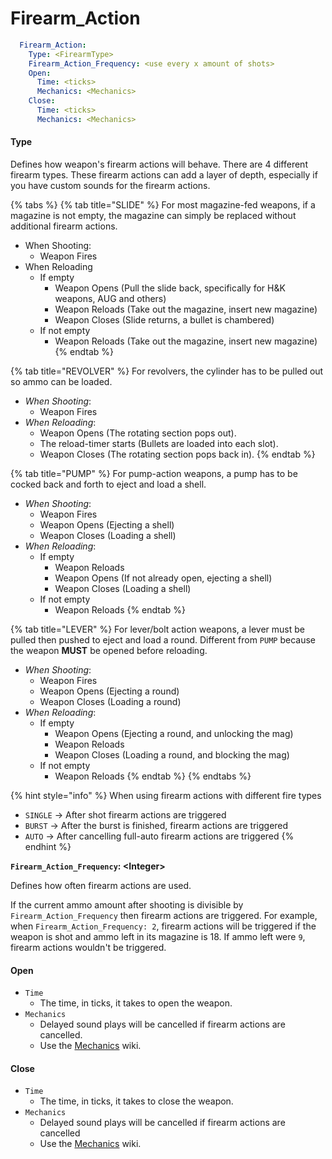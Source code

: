 # Firearm\_Action

```yaml
  Firearm_Action:
    Type: <FirearmType>
    Firearm_Action_Frequency: <use every x amount of shots>
    Open:
      Time: <ticks>
      Mechanics: <Mechanics>
    Close:
      Time: <ticks>
      Mechanics: <Mechanics>
```

#### **Type**

Defines how weapon's firearm actions will behave. There are 4 different firearm types. These firearm actions can add a layer of depth, especially if you have custom sounds for the firearm actions.

{% tabs %}
{% tab title="SLIDE" %}
For most magazine-fed weapons, if a magazine is not empty, the magazine can simply be replaced without additional firearm actions.

* When Shooting:
  * Weapon Fires
* When Reloading
  * If empty
    * Weapon Opens (Pull the slide back, specifically for H\&K weapons, AUG and others)
    * Weapon Reloads (Take out the magazine, insert new magazine)
    * Weapon Closes (Slide returns, a bullet is chambered)
  * If not empty
    * Weapon Reloads (Take out the magazine, insert new magazine)
{% endtab %}

{% tab title="REVOLVER" %}
For revolvers, the cylinder has to be pulled out so ammo can be loaded.

* _When Shooting_:
  * Weapon Fires
* _When Reloading_:
  * Weapon Opens (The rotating section pops out).
  * The reload-timer starts (Bullets are loaded into each slot).
  * Weapon Closes (The rotating section pops back in).
{% endtab %}

{% tab title="PUMP" %}
For pump-action weapons, a pump has to be cocked back and forth to eject and load a shell.

* _When Shooting_:
  * Weapon Fires
  * Weapon Opens (Ejecting a shell)
  * Weapon Closes (Loading a shell)
* _When Reloading_:
  * If empty
    * Weapon Reloads
    * Weapon Opens (If not already open, ejecting a shell)
    * Weapon Closes (Loading a shell)
  * If not empty
    * Weapon Reloads
{% endtab %}

{% tab title="LEVER" %}
For lever/bolt action weapons, a lever must be pulled then pushed to eject and load a round. Different from `PUMP` because the weapon **MUST** be opened before reloading.

* _When Shooting_:
  * Weapon Fires
  * Weapon Opens (Ejecting a round)
  * Weapon Closes (Loading a round)
* _When Reloading_:
  * If empty
    * Weapon Opens (Ejecting a round, and unlocking the mag)
    * Weapon Reloads
    * Weapon Closes (Loading a round, and blocking the mag)
  * If not empty
    * Weapon Reloads
{% endtab %}
{% endtabs %}

{% hint style="info" %}
When using firearm actions with different fire types

* `SINGLE` -> After shot firearm actions are triggered
* `BURST` -> After the burst is finished, firearm actions are triggered
* `AUTO` -> After cancelling full-auto firearm actions are triggered
{% endhint %}

**`Firearm_Action_Frequency`: \<Integer>**

Defines how often firearm actions are used.

If the current ammo amount after shooting is divisible by `Firearm_Action_Frequency` then firearm actions are triggered. For example, when `Firearm_Action_Frequency: 2`, firearm actions will be triggered if the weapon is shot and ammo left in its magazine is 18. If ammo left were `9`, firearm actions wouldn't be triggered.

#### Open

* `Time`
  * The time, in ticks, it takes to open the weapon.
* `Mechanics`
  * Delayed sound plays will be cancelled if firearm actions are cancelled.
  * Use the [Mechanics](https://app.gitbook.com/o/MgHAZkcfIhs3YcmBjk2r/s/hz7yMxlL81NxAT44nraH/ "mention") wiki.

#### Close

* `Time`
  * The time, in ticks, it takes to close the weapon.
* `Mechanics`
  * Delayed sound plays will be cancelled if firearm actions are cancelled
  * Use the [Mechanics](https://app.gitbook.com/o/MgHAZkcfIhs3YcmBjk2r/s/hz7yMxlL81NxAT44nraH/ "mention") wiki.

